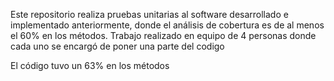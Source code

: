 Este repositorio realiza pruebas unitarias al software desarrollado e implementado anteriormente, donde el análisis de cobertura es de al menos el 60% en los métodos.
Trabajo realizado en equipo de 4 personas donde cada uno se encargó de poner una parte del codigo 

El código tuvo un 63% en los métodos
